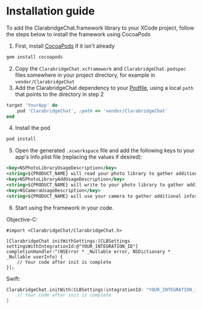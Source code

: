 # Installation guide

To add the ClarabridgeChat.framework library to your XCode project, follow the steps below to install the framework using CocoaPods

1. First, install [CocoaPods](https://cocoapods.org/) if it isn't already

```bash
gem install cocoapods
```

2. Copy the `ClarabridgeChat.xcframework` and `ClarabridgeChat.podspec` files somewhere in your project directory, for example in `vendor/ClarabridgeChat`
3. Add the ClarabridgeChat dependency to your [Podfile](https://guides.cocoapods.org/using/the-podfile.html), using a local `path` that points to the directory in step 2

```ruby
target 'YourApp' do
    pod 'ClarabridgeChat', :path => 'vendor/ClarabridgeChat'
end
```

4. Install the pod

```bash
pod install
```

5. Open the generated `.xcworkspace` file and add the following keys to your app's Info.plist file (replacing the values if desired):

```xml
<key>NSPhotoLibraryUsageDescription</key>
<string>${PRODUCT_NAME} will read your photo library to gather additional information</string>
<key>NSPhotoLibraryAddUsageDescription</key>
<string>${PRODUCT_NAME} will write to your photo library to gather additional information</string>
<key>NSCameraUsageDescription</key>
<string>${PRODUCT_NAME} will use your camera to gather additional information</string>
```

6. Start using the framework in your code.

Objective-C:

```objc
#import <ClarabridgeChat/ClarabridgeChat.h>

[ClarabridgeChat initWithSettings:[CLBSettings settingsWithIntegrationId:@"YOUR_INTEGRATION_ID"] completionHandler:^(NSError * _Nullable error, NSDictionary * _Nullable userInfo) {
    // Your code after init is complete
}];
```

Swift:

```swift
ClarabridgeChat.initWith(CLBSettings(integrationId: "YOUR_INTEGRATION_ID")) { (error: Error?, userInfo: [AnyHashable : Any]?) in
    // Your code after init is complete
}
```
